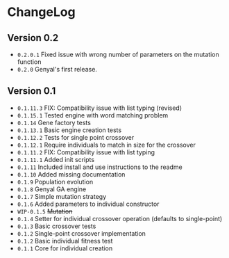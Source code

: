 # ChangeLog

## Version 0.2

- ``0.2.0.1`` Fixed issue with wrong number of parameters on the mutation function
- ``0.2.0`` Genyal's first release.

## Version 0.1

- ``0.1.11.3`` FIX: Compatibility issue with list typing (revised) 
- ``0.1.15.1`` Tested engine with word matching problem
- ``0.1.14`` Gene factory tests
- ``0.1.13.1`` Basic engine creation tests
- ``0.1.12.2`` Tests for single point crossover
- ``0.1.12.1`` Require individuals to match in size for the crossover
- ``0.1.11.2`` FIX: Compatibility issue with list typing 
- ``0.1.11.1`` Added init scripts
- ``0.1.11`` Included install and use instructions to the readme
- ``0.1.10`` Added missing documentation
- ``0.1.9`` Population evolution
- ``0.1.8`` Genyal GA engine
- ``0.1.7`` Simple mutation strategy
- ``0.1.6`` Added parameters to individual constructor
- ``WIP-0.1.5`` ~~Mutation~~
- ``0.1.4`` Setter for individual crossover operation (defaults to single-point)
- ``0.1.3`` Basic crossover tests
- ``0.1.2`` Single-point crossover implementation
- ``0.1.2`` Basic individual fitness test
- ``0.1.1`` Core for individual creation